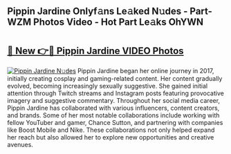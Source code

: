 ## Pippin Jardine Onlyf𝚊ns Le𝚊ked N𝚞des - Part-WZM Photos Video - Hot Part Le𝚊ks OhYWN

# <h2><a href="http://ab18831.deff.icu/?id=Pippin+Jardine">🔗 New 👉🔴 Pippin Jardine VIDEO Photos</a></h2>

[![Pippin Jardine N𝚞des](https://i.imgur.com/rIISA9y.gif)](http://ab18831.deff.icu/?id=Pippin+Jardine)
Pippin Jardine began her online journey in 2017, initially creating cosplay and gaming-related content. Her content gradually evolved, becoming increasingly sexually suggestive. She gained initial attention through Twitch streams and Instagram posts featuring provocative imagery and suggestive commentary. Throughout her social media career, Pippin Jardine has collaborated with various influencers, content creators, and brands. Some of her most notable collaborations include working with fellow YouTuber and gamer, Chance Sutton, and partnering with companies like Boost Mobile and Nike. These collaborations not only helped expand her reach but also allowed her to explore new opportunities and creative avenues.
